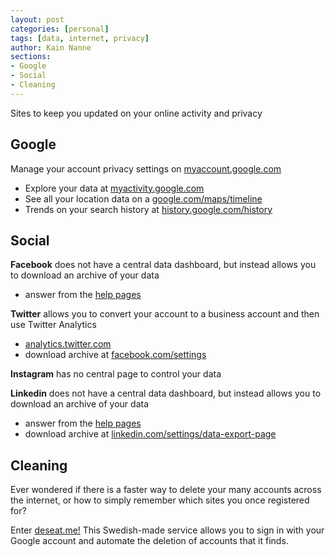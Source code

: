 ```yaml
---
layout: post
categories: [personal]
tags: [data, internet, privacy]
author: Kain Nanne
sections:
- Google
- Social
- Cleaning
---
```


Sites to keep you updated on your online activity and privacy

<!-- excerpt separator -->

<div class="heading" id="google"></div>

## Google

Manage your account privacy settings on [myaccount.google.com](https://myaccount.google.com/)  

  - Explore your data at [myactivity.google.com](https://myactivity.google.com/myactivity)
  - See all your location data on a [google.com/maps/timeline](https://www.google.com/maps/timeline)
  - Trends on your search history at [history.google.com/history](https://www.history.google.com/history)

<div class="heading" id="social"></div>

## Social

**Facebook** does not have a central data dashboard, but instead allows you to download an archive of your data  

  - answer from the [help pages](https://www.facebook.com/help/405183566203254)

**Twitter** allows you to convert your account to a business account and then use Twitter Analytics  

  - [analytics.twitter.com](https://analytics.twitter.com/)
  - download archive at [facebook.com/settings](https://www.linkedin.com/settings/data-export-page)

**Instagram** has no central page to control your data

**Linkedin** does not have a central data dashboard, but instead allows you to download an archive of your data

  - answer from the [help pages](https://www.linkedin.com/help/linkedin/answer/50191/accessing-your-account-data)
  - download archive at [linkedin.com/settings/data-export-page](https://www.linkedin.com/settings/data-export-page)

<div class="heading" id="cleaning"></div>

## Cleaning

Ever wondered if there is a faster way to delete your many accounts across the internet, or how to simply remember which sites you once registered for?  

Enter [deseat.me!](https://www.deseat.me/) This Swedish-made service allows you to sign in with your Google account and automate the deletion of accounts that it finds.
